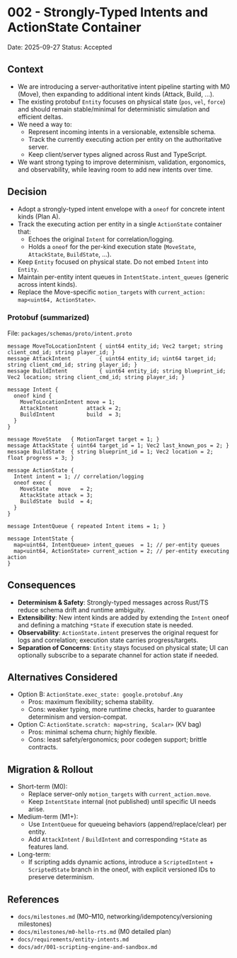 # 002 - Strongly-Typed Intents and ActionState Container

Date: 2025-09-27
Status: Accepted

## Context
- We are introducing a server-authoritative intent pipeline starting with M0 (Move), then expanding to additional intent kinds (Attack, Build, ...).
- The existing protobuf `Entity` focuses on physical state (`pos`, `vel`, `force`) and should remain stable/minimal for deterministic simulation and efficient deltas.
- We need a way to:
  - Represent incoming intents in a versionable, extensible schema.
  - Track the currently executing action per entity on the authoritative server.
  - Keep client/server types aligned across Rust and TypeScript.
- We want strong typing to improve determinism, validation, ergonomics, and observability, while leaving room to add new intents over time.

## Decision
- Adopt a strongly-typed intent envelope with a `oneof` for concrete intent kinds (Plan A).
- Track the executing action per entity in a single `ActionState` container that:
  - Echoes the original `Intent` for correlation/logging.
  - Holds a `oneof` for the per-kind execution state (`MoveState`, `AttackState`, `BuildState`, ...).
- Keep `Entity` focused on physical state. Do not embed `Intent` into `Entity`.
- Maintain per-entity intent queues in `IntentState.intent_queues` (generic across intent kinds).
- Replace the Move-specific `motion_targets` with `current_action: map<uint64, ActionState>`.

### Protobuf (summarized)
File: `packages/schemas/proto/intent.proto`
```
message MoveToLocationIntent { uint64 entity_id; Vec2 target; string client_cmd_id; string player_id; }
message AttackIntent         { uint64 entity_id; uint64 target_id; string client_cmd_id; string player_id; }
message BuildIntent          { uint64 entity_id; string blueprint_id; Vec2 location; string client_cmd_id; string player_id; }

message Intent {
  oneof kind {
    MoveToLocationIntent move = 1;
    AttackIntent         attack = 2;
    BuildIntent          build  = 3;
  }
}

message MoveState   { MotionTarget target = 1; }
message AttackState { uint64 target_id = 1; Vec2 last_known_pos = 2; }
message BuildState  { string blueprint_id = 1; Vec2 location = 2; float progress = 3; }

message ActionState {
  Intent intent = 1; // correlation/logging
  oneof exec {
    MoveState   move   = 2;
    AttackState attack = 3;
    BuildState  build  = 4;
  }
}

message IntentQueue { repeated Intent items = 1; }

message IntentState {
  map<uint64, IntentQueue> intent_queues  = 1; // per-entity queues
  map<uint64, ActionState> current_action = 2; // per-entity executing action
}
```

## Consequences
- **Determinism & Safety**: Strongly-typed messages across Rust/TS reduce schema drift and runtime ambiguity.
- **Extensibility**: New intent kinds are added by extending the `Intent` oneof and defining a matching `*State` if execution state is needed.
- **Observability**: `ActionState.intent` preserves the original request for logs and correlation; execution state carries progress/targets.
- **Separation of Concerns**: `Entity` stays focused on physical state; UI can optionally subscribe to a separate channel for action state if needed.

## Alternatives Considered
- Option B: `ActionState.exec_state: google.protobuf.Any`
  - Pros: maximum flexibility; schema stability.
  - Cons: weaker typing, more runtime checks, harder to guarantee determinism and version-compat.
- Option C: `ActionState.scratch: map<string, Scalar>` (KV bag)
  - Pros: minimal schema churn; highly flexible.
  - Cons: least safety/ergonomics; poor codegen support; brittle contracts.

## Migration & Rollout
- Short-term (M0):
  - Replace server-only `motion_targets` with `current_action.move`.
  - Keep `IntentState` internal (not published) until specific UI needs arise.
- Medium-term (M1+):
  - Use `IntentQueue` for queueing behaviors (append/replace/clear) per entity.
  - Add `AttackIntent` / `BuildIntent` and corresponding `*State` as features land.
- Long-term:
  - If scripting adds dynamic actions, introduce a `ScriptedIntent` + `ScriptedState` branch in the oneof, with explicit versioned IDs to preserve determinism.

## References
- `docs/milestones.md` (M0–M10, networking/idempotency/versioning milestones)
- `docs/milestones/m0-hello-rts.md` (M0 detailed plan)
- `docs/requirements/entity-intents.md`
- `docs/adr/001-scripting-engine-and-sandbox.md`
